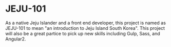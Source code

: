 # JEJU-101
As a native Jeju Islander and a front end developer, this project is named as JEJU-101 to mean "an introduction to Jeju Island South Korea". This project will also be a great partice to pick up new skills including Gulp, Sass, and Angular2. 
